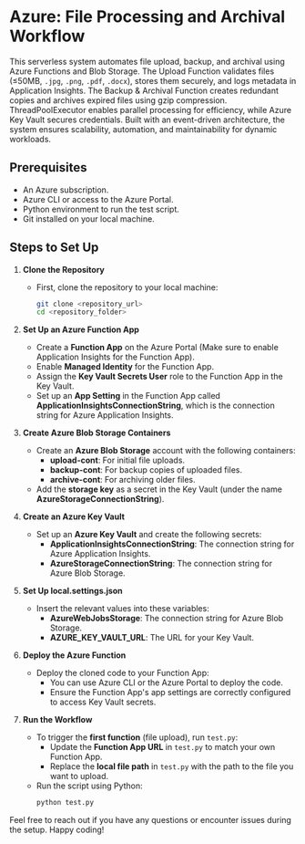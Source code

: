 # Azure: File Processing and Archival Workflow

This serverless system automates file upload, backup, and archival using Azure Functions and Blob Storage. The Upload Function validates files (≤50MB, `.jpg`, `.png`, `.pdf`, `.docx`), stores them securely, and logs metadata in Application Insights. The Backup & Archival Function creates redundant copies and archives expired files using gzip compression. ThreadPoolExecutor enables parallel processing for efficiency, while Azure Key Vault secures credentials. Built with an event-driven architecture, the system ensures scalability, automation, and maintainability for dynamic workloads.

## Prerequisites

- An Azure subscription.
- Azure CLI or access to the Azure Portal.
- Python environment to run the test script.
- Git installed on your local machine.

## Steps to Set Up

1. **Clone the Repository**
   - First, clone the repository to your local machine:
     ```sh
     git clone <repository_url>
     cd <repository_folder>
     ```

2. **Set Up an Azure Function App**
   - Create a **Function App** on the Azure Portal (Make sure to enable Application Insights for the Function App).
   - Enable **Managed Identity** for the Function App.
   - Assign the **Key Vault Secrets User** role to the Function App in the Key Vault.
   - Set up an **App Setting** in the Function App called **ApplicationInsightsConnectionString**, which is the connection string for Azure Application Insights.

3. **Create Azure Blob Storage Containers**
   - Create an **Azure Blob Storage** account with the following containers:
     - **upload-cont**: For initial file uploads.
     - **backup-cont**: For backup copies of uploaded files.
     - **archive-cont**: For archiving older files.
   - Add the **storage key** as a secret in the Key Vault (under the name **AzureStorageConnectionString**).

4. **Create an Azure Key Vault**
   - Set up an **Azure Key Vault** and create the following secrets:
     - **ApplicationInsightsConnectionString**: The connection string for Azure Application Insights.
     - **AzureStorageConnectionString**: The connection string for Azure Blob Storage.

5. **Set Up local.settings.json**
   - Insert the relevant values into these variables:
     - **AzureWebJobsStorage**: The connection string for Azure Blob Storage.
     - **AZURE_KEY_VAULT_URL**: The URL for your Key Vault.

6. **Deploy the Azure Function**
   - Deploy the cloned code to your Function App:
     - You can use Azure CLI or the Azure Portal to deploy the code.
     - Ensure the Function App's app settings are correctly configured to access Key Vault secrets.

7. **Run the Workflow**
   - To trigger the **first function** (file upload), run `test.py`:
     - Update the **Function App URL** in `test.py` to match your own Function App.
     - Replace the **local file path** in `test.py` with the path to the file you want to upload.
   - Run the script using Python:
     ```sh
     python test.py
     ```

Feel free to reach out if you have any questions or encounter issues during the setup. Happy coding!

